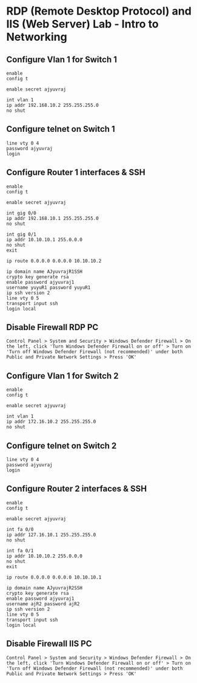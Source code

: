 # RDP (Remote Desktop Protocol) and IIS (Web Server) Lab - Intro to Networking

## Configure Vlan 1 for Switch 1
```
enable
config t

enable secret ajyuvraj

int vlan 1
ip addr 192.168.10.2 255.255.255.0
no shut
```
## Configure telnet on Switch 1
```
line vty 0 4
password ajyuvraj
login
```
## Configure Router 1 interfaces & SSH
```
enable
config t

enable secret ajyuvraj

int gig 0/0
ip addr 192.168.10.1 255.255.255.0
no shut

int gig 0/1
ip addr 10.10.10.1 255.0.0.0
no shut
exit

ip route 0.0.0.0 0.0.0.0 10.10.10.2

ip domain name AJyuvrajR1SSH
crypto key generate rsa
enable password ajyuvraj1
username yuyuR1 password yuyuR1
ip ssh version 2
line vty 0 5
transport input ssh
login local
```

## Disable Firewall RDP PC
```
Control Panel > System and Security > Windows Defender Firewall > On the left, click 'Turn Windows Defender Firewall on or off' > Turn on 'Turn off Windows Defender Firewall (not recommended)' under both Public and Private Network Settings > Press 'OK'
```


## Configure Vlan 1 for Switch 2
```
enable
config t

enable secret ajyuvraj

int vlan 1
ip addr 172.16.10.2 255.255.255.0
no shut
```
## Configure telnet on Switch 2
```
line vty 0 4
password ajyuvraj
login
```
## Configure Router 2 interfaces & SSH
```
enable
config t

enable secret ajyuvraj

int fa 0/0
ip addr 127.16.10.1 255.255.255.0
no shut

int fa 0/1
ip addr 10.10.10.2 255.0.0.0
no shut
exit

ip route 0.0.0.0 0.0.0.0 10.10.10.1

ip domain name AJyuvrajR2SSH
crypto key generate rsa
enable password ajyuvraj1
username ajR2 password ajR2
ip ssh version 2
line vty 0 5
transport input ssh
login local
```

## Disable Firewall IIS PC
```
Control Panel > System and Security > Windows Defender Firewall > On the left, click 'Turn Windows Defender Firewall on or off' > Turn on 'Turn off Windows Defender Firewall (not recommended)' under both Public and Private Network Settings > Press 'OK'
```
